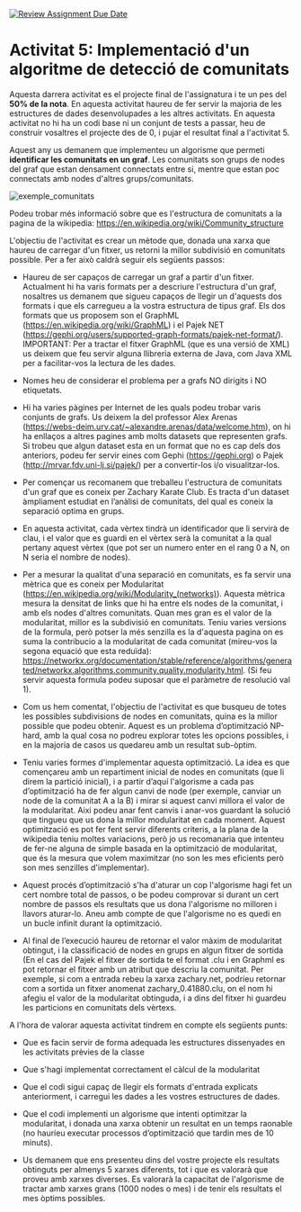 [![Review Assignment Due Date](https://classroom.github.com/assets/deadline-readme-button-24ddc0f5d75046c5622901739e7c5dd533143b0c8e959d652212380cedb1ea36.svg)](https://classroom.github.com/a/ATjmnE9P)
# Activitat 5: Implementació d'un algoritme de detecció de comunitats

Aquesta darrera activitat es el projecte final de l'assignatura i te un pes del **50% de la nota**. En aquesta activitat haureu de fer servir la majoria de les estructures de dades desenvolupades a les altres activitats. En aquesta activitat no hi ha un codi base ni un conjunt de tests a passar, heu de construir vosaltres el projecte des de 0, i pujar el resultat final a l'activitat 5.

Aquest any us demanem que implementeu un algorisme que permeti **identificar les comunitats en un graf**. Les comunitats son grups de nodes del graf que estan densament connectats entre si, mentre que estan poc connectats amb nodes d'altres grups/comunitats.

![exemple_comunitats](https://upload.wikimedia.org/wikipedia/commons/f/f4/Network_Community_Structure.svg)

Podeu trobar més informació sobre que es l'estructura de comunitats a la pagina de la wikipedia: https://en.wikipedia.org/wiki/Community_structure

L'objectiu de l'activitat es crear un mètode que, donada una xarxa que haureu de carregar d'un fitxer, us retorni la millor subdivisió en comunitats possible. Per a fer això caldrà seguir els següents passos:

* Haureu de ser capaços de carregar un graf a partir d'un fitxer. Actualment hi ha varis formats per a descriure l'estructura d'un graf, nosaltres us demanem que sigueu capaços de llegir un d'aquests dos formats i que els carregueu a la vostra estructura de tipus graf. Els dos formats que us proposem son el GraphML (https://en.wikipedia.org/wiki/GraphML) i el Pajek NET (https://gephi.org/users/supported-graph-formats/pajek-net-format/). IMPORTANT: Per a tractar el fitxer GraphML (que es una versió de XML) us deixem que feu servir alguna llibreria externa de Java, com Java XML per a facilitar-vos la lectura de les dades.

* Nomes heu de considerar el problema per a grafs NO dirigits i NO etiquetats.

* Hi ha varies pàgines per Internet de les quals podeu trobar varis conjunts de grafs. Us deixem la del professor Alex Arenas (https://webs-deim.urv.cat/~alexandre.arenas/data/welcome.htm), on hi ha enllaços a altres pagines amb molts datasets que representen grafs. Si trobeu que algun dataset esta en un format que no es cap dels dos anteriors, podeu fer servir eines com Gephi (https://gephi.org) o Pajek (http://mrvar.fdv.uni-lj.si/pajek/) per a convertir-los i/o visualitzar-los.

* Per començar us recomanem que treballeu l'estructura de comunitats d'un graf que es coneix per Zachary Karate Club. Es tracta d'un dataset àmpliament estudiat en l’anàlisi de comunitats, del qual es coneix la separació optima en grups.

* En aquesta activitat, cada vèrtex tindrà un identificador que li servirà de clau, i el valor que es guardi en el vèrtex serà la comunitat a la qual pertany aquest vèrtex (que pot ser un numero enter en el rang 0 a N, on N seria el nombre de nodes).

* Per a mesurar la qualitat d'una separació en comunitats, es fa servir una mètrica que es coneix per Modularitat (https://en.wikipedia.org/wiki/Modularity_(networks)). Aquesta mètrica mesura la densitat de links que hi ha entre els nodes de la comunitat, i amb els nodes d'altres comunitats. Quan mes gran es el valor de la modularitat, millor es la subdivisió en comunitats. Teniu varies versions de la formula, però potser la més senzilla es la d'aquesta pagina on es suma la contribucio a la modularitat de cada comunitat (mireu-vos la segona equació que esta reduïda): https://networkx.org/documentation/stable/reference/algorithms/generated/networkx.algorithms.community.quality.modularity.html. (Si feu servir aquesta formula podeu suposar que el paràmetre de resolució val 1).

* Com us hem comentat, l'objectiu de l'activitat es que busqueu de totes les possibles subdivisions de nodes en comunitats, quina es la millor possible que podeu obtenir. Aquest es un problema d’optimització NP-hard, amb la qual cosa no podreu explorar totes les opcions possibles, i en la majoria de casos us quedareu amb un resultat sub-òptim.

* Teniu varies formes d'implementar aquesta optimització. La idea es que començareu amb un repartiment inicial de nodes en comunitats (que li direm la partició inicial), i a partir d’aquí l'algorisme a cada pas d’optimització ha de fer algun canvi de node (per exemple, canviar un node de la comunitat A a la B) i mirar si aquest canvi millora el valor de la modularitat. Aixi podeu anar fent canvis i anar-vos guardant la solució que tingueu que us dona la millor modularitat en cada moment. Aquest optimització es pot fer fent servir diferents criteris, a la plana de la wikipedia teniu moltes variacions, però jo us recomanaria que intenteu de fer-ne alguna de simple basada en la optimització de modularitat, que és la mesura que volem maximitzar (no son les mes eficients però son mes senzilles d'implementar).

* Aquest procés d’optimització s'ha d'aturar un cop l'algorisme hagi fet un cert nombre total de passos, o be podeu comprovar si durant un cert nombre de passos els resultats que us dona l'algorisme no milloren i llavors aturar-lo. Aneu amb compte de que l'algorisme no es quedi en un bucle infinit durant la optimització.

* Al final de l’execució haureu de retornar el valor màxim de modularitat obtingut, i la classificació de nodes en grups en algun fitxer de sortida (En el cas del Pajek el fitxer de sortida te el format .clu i en Graphml es pot retornar el fitxer amb un atribut que descriu la comunitat. Per exemple, si com a entrada rebeu la xarxa zachary.net, podríeu retornar com a sortida un fitxer anomenat zachary_0.41880.clu, on el nom hi afegiu el valor de la modularitat obtinguda, i a dins del fitxer hi guardeu les particions en comunitats dels vèrtexs.

A l'hora de valorar aquesta activitat tindrem en compte els següents punts:

* Que es facin servir de forma adequada les estructures dissenyades en les activitats prèvies de la classe

* Que s'hagi implementat correctament el càlcul de la modularitat

* Que el codi sigui capaç de llegir els formats d'entrada explicats anteriorment, i carregui les dades a les vostres estructures de dades.

* Que el codi implementi un algorisme que intenti optimitzar la modularitat, i donada una xarxa obtenir un resultat en un temps raonable (no hauríeu executar processos d’optimització que tardin mes de 10 minuts).

*  Us demanem que ens presenteu dins del vostre projecte els resultats obtinguts per almenys 5 xarxes diferents, tot i que es valorarà que proveu amb xarxes diverses. Es valorarà la capacitat de l'algorisme de tractar amb xarxes grans (1000 nodes o mes) i de tenir els resultats el mes òptims possibles.
